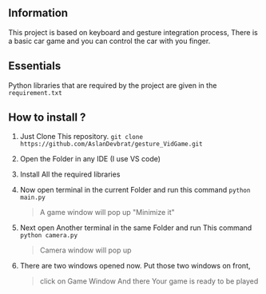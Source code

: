 ## Information
This project is based on keyboard and gesture integration process,
There is a basic car game and you can control the car with you finger.

## Essentials
Python libraries that are required by the project are given in the 
`requirement.txt`

## How to install ?
1. Just Clone This repository.
    `git clone https://github.com/AslanDevbrat/gesture_VidGame.git`
   
2. Open the Folder in any IDE (I use VS code)

3. Install All the required libraries 

4. Now open  terminal in  the current Folder and run this command
    `python main.py`
    >A game window will pop up  "Minimize it"
   
5. Next open Another terminal in the same Folder and run This command
    `python camera.py`
    >Camera window will pop up
   

   
6. There are two windows opened now. Put those two windows on front, 
    >click on Game Window
    > And there Your game is ready to be played
